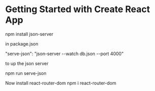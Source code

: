 # Getting Started with Create React App

npm install json-server

in package.json

"serve-json": "json-server --watch db.json --port 4000"

to up the json server

npm run serve-json

Now install react-router-dom
npm i react-router-dom

